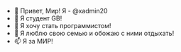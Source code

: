 - 👋 Привет, Мир! Я - @xadmin20
- 👀 Я студент GB!
- 🌱 Я хочу стать программистом!
- 💞️ Я люблю свою семью и обожаю с ними отдыхать!
- 📫 Я за МИР!

<!---
xadmin20/xadmin20 is a ✨ special ✨ repository because its `README.md` (this file) appears on your GitHub profile.
You can click the Preview link to take a look at your changes.
--->
